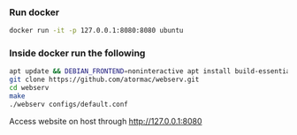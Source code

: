 ### Run docker
```bash
docker run -it -p 127.0.0.1:8080:8080 ubuntu
```

### Inside docker run the following
```bash
apt update && DEBIAN_FRONTEND=noninteractive apt install build-essential git make python3 php-cgi siege -y
git clone https://github.com/atormac/webserv.git
cd webserv
make
./webserv configs/default.conf
```

Access website on host through http://127.0.0.1:8080
